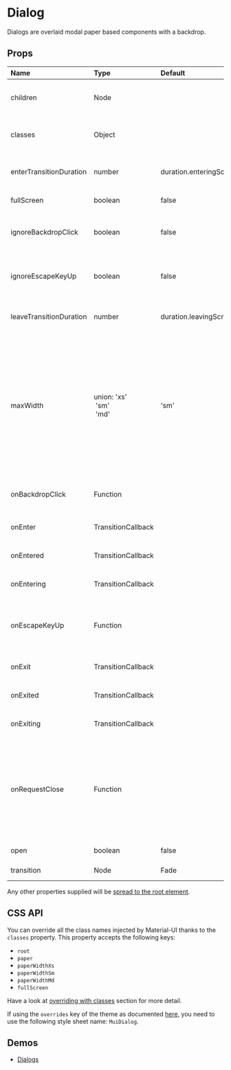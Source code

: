 <!--- This documentation is automatically generated, do not try to edit it. -->

# Dialog

Dialogs are overlaid modal paper based components with a backdrop.

## Props
| Name | Type | Default | Description |
|:-----|:-----|:--------|:------------|
| children | Node |  | Dialog children, usually the included sub-components. |
| classes | Object |  | Useful to extend the style applied to components. |
| enterTransitionDuration | number | duration.enteringScreen | Duration of the animation when the element is entering. |
| fullScreen | boolean | false | If `true`, it will be full-screen |
| ignoreBackdropClick | boolean | false | If `true`, clicking the backdrop will not fire the `onRequestClose` callback. |
| ignoreEscapeKeyUp | boolean | false | If `true`, hitting escape will not fire the `onRequestClose` callback. |
| leaveTransitionDuration | number | duration.leavingScreen | Duration of the animation when the element is leaving. |
| maxWidth | union:&nbsp;'xs'<br>&nbsp;'sm'<br>&nbsp;'md'<br> | 'sm' | Determine the max width of the dialog. The dialog width grows with the size of the screen, this property is useful on the desktop where you might need some coherent different width size across your application. |
| onBackdropClick | Function |  | Callback fired when the backdrop is clicked. |
| onEnter | TransitionCallback |  | Callback fired before the dialog enters. |
| onEntered | TransitionCallback |  | Callback fired when the dialog has entered. |
| onEntering | TransitionCallback |  | Callback fired when the dialog is entering. |
| onEscapeKeyUp | Function |  | Callback fires when the escape key is released and the modal is in focus. |
| onExit | TransitionCallback |  | Callback fired before the dialog exits. |
| onExited | TransitionCallback |  | Callback fired when the dialog has exited. |
| onExiting | TransitionCallback |  | Callback fired when the dialog is exiting. |
| onRequestClose | Function |  | Callback fired when the component requests to be closed.<br><br>**Signature:**<br>`function(event: object) => void`<br>*event:* The event source of the callback |
| open | boolean | false | If `true`, the Dialog is open. |
| transition | Node | Fade | Transition component. |

Any other properties supplied will be [spread to the root element](/customization/api#spread).

## CSS API

You can override all the class names injected by Material-UI thanks to the `classes` property.
This property accepts the following keys:
- `root`
- `paper`
- `paperWidthXs`
- `paperWidthSm`
- `paperWidthMd`
- `fullScreen`

Have a look at [overriding with classes](/customization/overrides#overriding-with-classes)
section for more detail.

If using the `overrides` key of the theme as documented
[here](/customization/themes#customizing-all-instances-of-a-component-type),
you need to use the following style sheet name: `MuiDialog`.

## Demos

- [Dialogs](/demos/dialogs)

